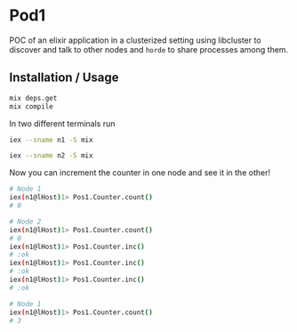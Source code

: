 # Pod1

POC of an elixir application in a clusterized setting using libcluster to
discover and talk to other nodes and `horde` to share processes among them.

## Installation / Usage

``` sh
mix deps.get
mix compile
```

In two different terminals run

``` sh
iex --sname n1 -S mix
```

``` sh
iex --sname n2 -S mix
```

Now you can increment the counter in one node and see it in the other!

``` sh
# Node 1
iex(n1@lHost)1> Pos1.Counter.count()
# 0
```

``` sh
# Node 2
iex(n1@lHost)1> Pos1.Counter.count()
# 0
iex(n1@lHost)1> Pos1.Counter.inc()
# :ok
iex(n1@lHost)1> Pos1.Counter.inc()
# :ok
iex(n1@lHost)1> Pos1.Counter.inc()
# :ok
```

``` sh
# Node 1
iex(n1@lHost)1> Pos1.Counter.count()
# 3
```
